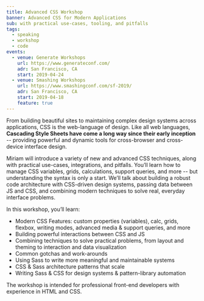 ```yaml
---
title: Advanced CSS Workshop
banner: Advanced CSS for Modern Applications
sub: with practical use-cases, tooling, and pitfalls
tags:
  - speaking
  - workshop
  - code
events:
  - venue: Generate Workshops
    url: https://www.generateconf.com/
    adr: San Francisco, CA
    start: 2019-04-24
  - venue: Smashing Workshops
    url: https://www.smashingconf.com/sf-2019/
    adr: San Francisco, CA
    start: 2019-04-18
    feature: true
---
```


From building beautiful sites
to maintaining complex design systems across applications,
CSS is the web-language of design.
Like all web languages,
**Cascading Style Sheets have come a long way
since their early inception** --
providing powerful and dynamic tools
for cross-browser and cross-device interface design.

Miriam will introduce a variety of new and advanced CSS techniques,
along with practical use-cases, integrations, and pitfalls.
You’ll learn how to manage CSS variables, grids, calculations,
support queries, and more --
but understanding the syntax is only a start.
We’ll talk about building a robust code architecture
with CSS-driven design systems,
passing data between JS and CSS,
and combining modern techniques to solve real,
everyday interface problems.

In this workshop, you’ll learn:

- Modern CSS Features:
  custom properties (variables), calc, grids, flexbox, writing modes,
  advanced media & support queries, and more
- Building powerful interactions between CSS and JS
- Combining techniques to solve practical problems,
  from layout and theming to interaction and data visualization
- Common gotchas and work-arounds
- Using Sass to write more meaningful and maintainable systems
- CSS & Sass architecture patterns that scale
- Writing Sass & CSS for design systems & pattern-library automation

The workshop is intended for professional front-end developers
with experience in HTML and CSS.
